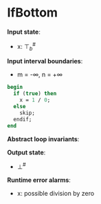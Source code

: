 # IfBottom

**Input state**:
- x: $⊤_{b}^{\text{\#}}$

**Input interval boundaries**:
- m = -∞, n = +∞
```pascal
begin
  if (true) then
    x = 1 / 0;
  else
    skip;
  endif;
end
```
**Abstract loop invariants**:

**Output state**:
- $⊥^{\text{\#}}$


**Runtime error alarms**:
- x: possible division by zero
